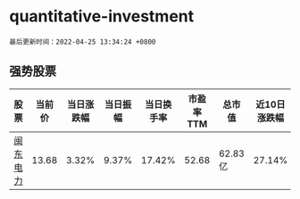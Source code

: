 # quantitative-investment

`最后更新时间：2022-04-25 13:34:24 +0800`

## 强势股票

|股票|当前价|当日涨跌幅|当日振幅|当日换手率|市盈率TTM|总市值|近10日涨跌幅|
|----|----|----|----|----|----|----|----|
|[闽东电力](https://xueqiu.com/S/SZ000993)|13.68|3.32%|9.37%|17.42%|52.68|62.83亿|27.14%|
